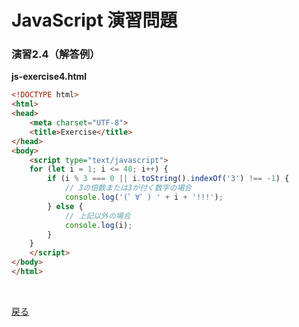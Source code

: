 # JavaScript 演習問題

### 演習2.4（解答例）

**js-exercise4.html**

```html
<!DOCTYPE html>
<html>
<head>
    <meta charset="UTF-8">
    <title>Exercise</title>
</head>
<body>
    <script type="text/javascript">
    for (let i = 1; i <= 40; i++) {
        if (i % 3 === 0 || i.toString().indexOf('3') !== -1) {
            // 3の倍数または3が付く数字の場合
            console.log('(゜∀゜) ' + i + '!!!');
        } else {
            // 上記以外の場合
            console.log(i);
        }
    }
    </script>
</body>
</html>
```

<br>

[戻る](../../..)